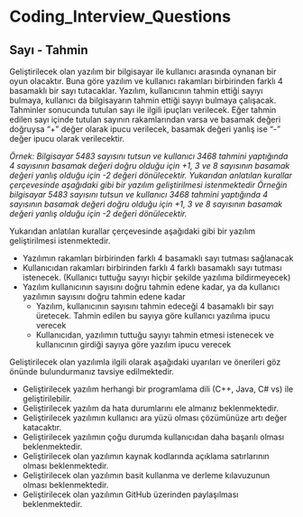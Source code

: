# Coding_Interview_Questions
## Sayı - Tahmin 
Geliştirilecek olan yazılım bir bilgisayar ile kullanıcı arasında oynanan bir oyun olacaktır. Buna göre yazılım ve kullanıcı rakamları birbirinden farklı 4 basamaklı bir sayı tutacaklar. Yazılım, kullanıcının tahmin ettiği sayıyı bulmaya, kullanıcı da bilgisayarın tahmin ettiği sayıyı bulmaya çalışacak. Tahminler sonucunda tutulan sayı ile ilgili ipuçları verilecek. Eğer tahmin edilen sayı içinde tutulan sayının rakamlarından varsa ve basamak değeri doğruysa “+” değer olarak ipucu verilecek, basamak değeri yanlış ise “-” değer ipucu olarak verilecektir. 

_Örnek: Bilgisayar 5483 sayısını tutsun ve kullanıcı 3468 tahmini yaptığında 4 sayısının basamak değeri doğru olduğu için +1, 3 ve 8 sayısının basamak değeri yanlış olduğu için -2 değeri dönülecektir. Yukarıdan anlatılan kurallar çerçevesinde aşağıdaki gibi bir yazılım geliştirilmesi istenmektedir Örneğin bilgisayar 5483 sayısını tutsun ve kullanıcı 3468 tahmini yaptığında 4 sayısının basamak değeri doğru olduğu için +1, 3 ve 8 sayısının basamak değeri yanlış olduğu için -2 değeri dönülecektir._

Yukarıdan anlatılan kurallar çerçevesinde aşağıdaki gibi bir yazılım geliştirilmesi istenmektedir.
* Yazılımın rakamları birbirinden farklı 4 basamaklı sayı tutması sağlanacak
* Kullanıcıdan rakamları birbirinden farklı 4 farklı basamaklı sayı tutması istenecek. (Kullanıcı
tuttuğu sayıyı hiçbir şekilde yazılıma bildirmeyecek)
* Yazılım kullanıcının sayısını doğru tahmin edene kadar, ya da kullanıcı yazılımın sayısını doğru
tahmin edene kadar
  * Yazılım, kullanıcının sayısını tahmin edeceği 4 basamaklı bir sayı üretecek. Tahmin edilen
bu sayıya göre kullanıcı yazılıma ipucu verecek
  * Kullanıcıdan, yazılımın tuttuğu sayıyı tahmin etmesi istenecek ve kullanıcının girdiği
sayıya göre yazılım ipucu verecek

Geliştirilecek olan yazılımla ilgili olarak aşağıdaki uyarıları ve önerileri göz önünde bulundurmanız tavsiye
edilmektedir.
- Geliştirilecek yazılım herhangi bir programlama dili (C++, Java, C# vs) ile geliştirilebilir.
- Geliştirilecek yazılım da hata durumlarını ele almanız beklenmektedir.
- Geliştirilecek yazılımın kullanıcı ara yüzü olması çözümünüze artı değer katacaktır.
- Geliştirilecek yazılımın çoğu durumda kullanıcıdan daha başarılı olması beklenmektedir.
- Geliştirilecek olan yazılımın kaynak kodlarında açıklama satırlarının olması beklenmektedir.
- Geliştirilecek olan yazılımın basit kullanma ve derleme kılavuzunun olması beklenmektedir.
- Geliştirilecek olan yazılımın GitHub üzerinden paylaşılması beklenmektedir.

